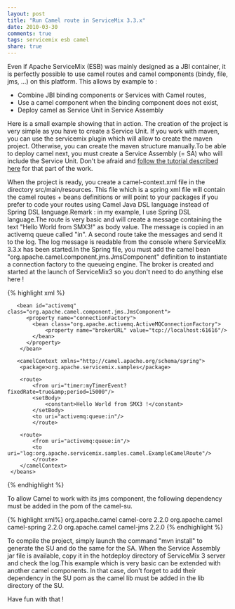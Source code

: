 ```yaml
---
layout: post
title: "Run Camel route in ServiceMix 3.3.x"
date: 2010-03-30
comments: true
tags: servicemix esb camel
share: true
---
```


Even if Apache ServiceMix (ESB) was mainly designed as a JBI container, it is perfectly possible to use camel routes and camel components (bindy, file, jms, ...) on this platform.
This allows by example to : 

- Combine JBI binding components or Services with Camel routes,
- Use a camel component when the binding component does not exist,
- Deploy camel as Service Unit in Service Assembly

Here is a small example showing that in action. The creation of the project is very simple as you have to create a Service Unit. If you work with maven, you can use the servicemix plugin which will allow to create the maven project. Otherwise, you can create the maven structure manually.To be able to deploy camel next, you must create a Service Assembly (= SA) who will include the Service Unit.
Don't be afraid and [follow the tutorial described here](http://servicemix.apache.org/2-beginner-using-maven-to-develop-jbi-applications.html) for that part of the work.

When the project is ready, you create a camel-context.xml file in the directory src/main/resources. This file which is a spring xml file will contain the camel routes + beans definitions or will point to your packages if you prefer to code your routes using Camel Java DSL language instead of Spring DSL language.Remark : in my example, I use Spring DSL language.The route is very basic and will create a message containing the text "Hello World from SMX3!" as body value. The message is copied in an activemq queue called "in". A second route take the messages and send it to the log. The log message is readable from the console where ServiceMix 3.3.x has been started.In the Spring file, you must add the camel bean "org.apache.camel.component.jms.JmsComponent" definition to instantiate a connection factory to the queueing engine. The broker is created and started at the launch of ServiceMix3 so you don't need to do anything else here !        
    
{% highlight xml %}
<beans xmlns="http://www.springframework.org/schema/beans"       xmlns:xsi="http://www.w3.org/2001/XMLSchema-instance"       xsi:schemaLocation="
       http://www.springframework.org/schema/beans
       http://www.springframework.org/schema/beans/spring-beans.xsd       http://camel.apache.org/schema/spring
       http://camel.apache.org/schema/spring/camel-spring.xsd">
       
       <bean id="activemq" class="org.apache.camel.component.jms.JmsComponent">        
          <property name="connectionFactory">
            <bean class="org.apache.activemq.ActiveMQConnectionFactory">
                <property name="brokerURL" value="tcp://localhost:61616"/>
            </bean>
          </property>
        </bean>
        
       <camelContext xmlns="http://camel.apache.org/schema/spring">
        <package>org.apache.servicemix.samples</package>
         
        <route>
            <from uri="timer:myTimerEvent?fixedRate=true&amp;period=15000"/>           
            <setBody>
                <constant>Hello World from SMX3 !</constant>
            </setBody>           
            <to uri="activemq:queue:in"/>
            </route>
         
        <route>
            <from uri="activemq:queue:in"/>           
            <to uri="log:org.apache.servicemix.samples.camel.ExampleCamelRoute"/>
            </route>
        </camelContext>
     </beans>
{% endhighlight %}


To allow Camel to work with its jms component, the following dependency must be added in the pom of the camel-su.

{% highlight xml%}
<dependencies>
  <dependency>
    <groupId>org.apache.camel</groupId>
    <artifactId>camel-core</artifactId>
    <version>2.2.0</version>
  </dependency>
  <dependency>
    <groupId>org.apache.camel</groupId>
    <artifactId>camel-spring</artifactId>
    <version>2.2.0</version>
  </dependency>
  <dependency>
    <groupId>org.apache.camel</groupId>
    <artifactId>camel-jms</artifactId>
    <version>2.2.0</version>
  </dependency>
</dependencies>
{% endhighlight %}
    
To compile the project, simply launch the command "mvn install" to generate the SU and do the same for the SA. When the Service Assembly jar file is available, copy it in the hotdeploy directory of ServiceMix 3 server and check the log.This example which is very basic can be extended with another camel components. In that case, don't forget to add their dependency in the SU pom as the camel lib must be added in the lib directory of the SU.

Have fun with that !